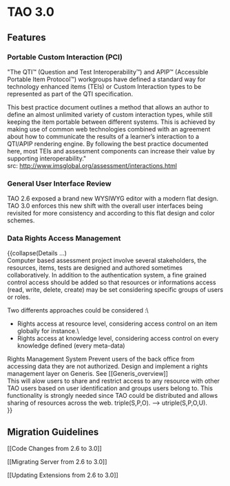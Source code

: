 TAO 3.0
=======

Features
--------

### Portable Custom Interaction (PCI)

"The QTI™ (Question and Test Interoperability™) and APIP™ (Accessible Portable Item Protocol™) workgroups have defined a standard way for technology enhanced items (TEIs) or Custom Interaction types to be represented as part of the QTI specification.

This best practice document outlines a method that allows an author to define an almost unlimited variety of custom interaction types, while still keeping the item portable between different systems. This is achieved by making use of common web technologies combined with an agreement about how to communicate the results of a learner’s interaction to a QTI/APIP rendering engine. By following the best practice documented here, most TEIs and assessment components can increase their value by supporting interoperability."\
src: http://www.imsglobal.org/assessment/interactions.html

### General User Interface Review

TAO 2.6 exposed a brand new WYSIWYG editor with a modern flat design. TAO 3.0 enforces this new shift with the overall user interfaces being revisited for more consistency and according to this flat design and color schemes.

### Data Rights Access Management

{{collapse(Details …)\
Computer based assessment project involve several stakeholders, the resources, items, tests are designed and authored sometimes collaboratively. In addition to the authentication system, a fine grained control access should be added so that resources or informations access (read, write, delete, create) may be set considering specific groups of users or roles.

Two differents approaches could be considered :\
- Rights access at resource level, considering access control on an item globally for instance.\
- Rights access at knowledge level, considering access control on every knowledge defined (every meta-data)

Rights Management System Prevent users of the back office from accessing data they are not authorized. Design and implement a rights management layer on Generis. See [[Generis\_overview]]\
This will alow users to share and restrict access to any resource with other TAO users based on user identification and groups users belong to. This functionality is strongly needed since TAO could be distributed and allows sharing of resources across the web. triple(S,P,O). –\> utriple(S,P,O,U).\
}}

Migration Guidelines
--------------------

[[Code Changes from 2.6 to 3.0]]

[[Migrating Server from 2.6 to 3.0]]

[[Updating Extensions from 2.6 to 3.0]]

